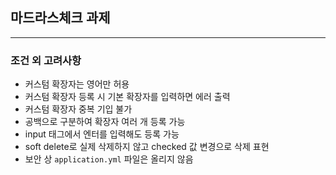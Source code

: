 ## 마드라스체크 과제
<hr>

### 조건 외 고려사항
- 커스텀 확장자는 영어만 허용
- 커스텀 확장자 등록 시 기본 확장자를 입력하면 에러 출력
- 커스텀 확장자 중복 기입 불가
- 공백으로 구분하여 확장자 여러 개 등록 가능
- input 태그에서 엔터를 입력해도 등록 가능
- soft delete로 실제 삭제하지 않고 checked 값 변경으로 삭제 표현
- 보안 상 `application.yml` 파일은 올리지 않음